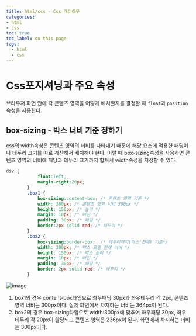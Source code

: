```yaml
---
title: html/css - Css 레이아웃
categories:
- html
- css
toc: true
toc_label: on this page
tags:
  - html
  - css
---
```


# Css포지셔닝과 주요 속성

브라우저 화면 안에 각 콘텐츠 영역을 어떻게 배치할지를 결정할 때 `float`과 `position` 속성을 사용한다. 



## box-sizing - 박스 너비 기준 정하기

css의 width속성은 콘텐츠 영역의 너비를 나타내기 때문에 해당 요소에 적용한 패딩이나 테두리 크기를 따로 계산해서 배치해야 한다. 이럴 때 box-sizing속성을 사용하면 콘텐츠 영역의 너비에 패당과 테두리 크기까지 합쳐서 width속성을 지정할 수 있다.

```css
div {
			float:left;
			margin-right:20px;
		}
		.box1 {
			box-sizing:content-box; /* 콘텐츠 영역 기준 */
			width: 300px; /* 콘텐츠 영역 너비 300px */
			height: 150px; /* 높이 */
			margin: 10px; /* 마진 */
			padding: 30px; /* 패딩 */
			border:2px solid red; /* 테두리 */
		}
		.box2 {
			box-sizing:border-box;  /* 테두리까지(박스 전체) 기준*/
			width: 300px; /* 박스 모델 전체 너비 */
			height: 150px; /* 박스 높이 */
			margin: 10px; /* 마진 */
			padding: 30px; /* 패딩 */
			border: 2px solid red; /* 테두리 */
		}
```

![image](https://user-images.githubusercontent.com/68311188/103510647-fb265e00-4ea8-11eb-8535-b7547a2a7a0e.png)

1. box1의 경우 content-box타입으로 좌우패딩 30px과 좌우테두리 각 2px, 콘텐츠 영역 너비는 300px이다. 실제 화면에서 차지하는 너비는 364px이 된다.
2. box2의 경우 box-sizing타입으로 width:300px에 맞추어 좌우패딩 30px, 좌우테두리 각 20px이 할당되고 콘텐츠 영역은 236px이 된다. 화면에서 차지하는 너비는 300px이다.
